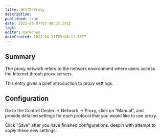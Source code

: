 ```yaml
---
title: 待分类/Proxy
description: 
published: true
date: 2022-05-07T07:48:25.291Z
tags: 
editor: markdown
dateCreated: 2022-04-21T03:40:11.837Z
---
```


## Summary

The proxy network refers to the network environment where users access the Internet throuh proxy servers.

This entry gives a brief introduction to proxy settings.

## Configuration

Go to the Control Center -> Network -> Proxy, click on "Manual", and provide detailed settings for each protocol that you would like to use proxy.

Click "Save" after you have finished configurations. deepin with attempt to apply these new settings.
